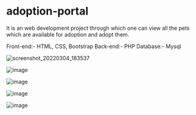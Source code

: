 # adoption-portal
It is an web development project through which  one can view all the pets which are available for adoption and adopt them.

Front-end:- HTML, CSS, Bootstrap
Back-end:- PHP
Database:- Mysql


![screenshot_20220304_183537](https://user-images.githubusercontent.com/83746859/156768731-8f7d1f4c-72e0-4b38-bf87-d68f3092ba60.png)


![image](https://user-images.githubusercontent.com/83746859/156768880-6d61e0d1-728b-4272-b8c6-1638b3d9dbd0.png)


![image](https://user-images.githubusercontent.com/83746859/156769018-c212a3d7-4e67-4a31-ade6-c9091283d984.png)


![image](https://user-images.githubusercontent.com/83746859/156768926-8ebb9070-e347-4636-b929-deb38714ba28.png)


![image](https://user-images.githubusercontent.com/83746859/156769057-d647fdd4-c3c6-4f6e-bb8a-739933761257.png)


